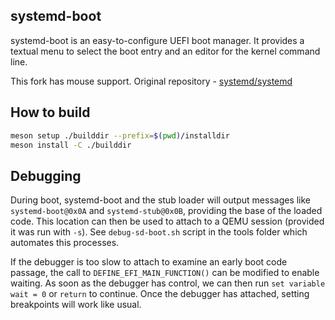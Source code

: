 ## systemd-boot
systemd-boot is an easy-to-configure UEFI boot manager.
It provides a textual menu to select the boot entry and an editor for the kernel command line.

This fork has mouse support. Original repository - [systemd/systemd](https://github.com/systemd/systemd)

## How to build
```bash
meson setup ./builddir --prefix=$(pwd)/installdir
meson install -C ./builddir
```

## Debugging

During boot, systemd-boot and the stub loader will output messages like `systemd-boot@0x0A` and `systemd-stub@0x0B`,
providing the base of the loaded code.
This location can then be used to attach to a QEMU session (provided it was run with `-s`).
See `debug-sd-boot.sh` script in the tools folder which automates this processes.

If the debugger is too slow to attach to examine an early boot code passage,
the call to `DEFINE_EFI_MAIN_FUNCTION()` can be modified to enable waiting.
As soon as the debugger has control, we can then run `set variable wait = 0` or `return` to continue.
Once the debugger has attached, setting breakpoints will work like usual.